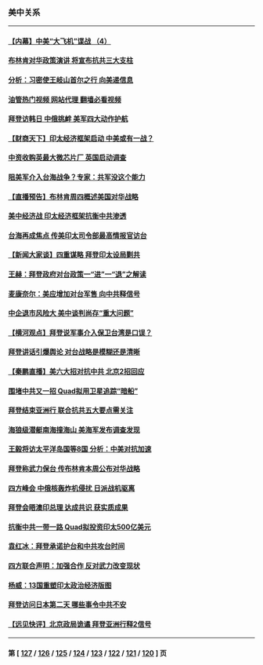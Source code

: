 ### 美中关系
---
#### [【内幕】中美“大飞机”谍战 （4）](../../pages/nf1412576/n13745555.md?05270045) 
#### [布林肯对华政策演讲 将宣布抗共三大支柱](../../pages/nf1412576/n13745974.md?05270045) 
#### [分析：习密使王岐山首尔之行 向美递信息](../../pages/nf1412576/n13745482.md?05270045) 
#### [油管热门视频 网站代理 翻墙必看视频](http://209.222.30.114:81/youtube.html?05270045)
#### [拜登访韩日 中俄挑衅 美军四大动作护航](../../pages/nf1412576/n13745423.md?05270045) 
#### [【财商天下】印太经济框架启动 中美或有一战？](../../pages/nf1412576/n13745214.md?05270045) 
#### [中资收购英最大微芯片厂 英国启动调查](../../pages/nf1412576/n13745209.md?05270045) 
#### [阻美军介入台海战争？专家：共军没这个能力](../../pages/nf1412576/n13745064.md?05270045) 
#### [【直播预告】布林肯周四概述美国对华战略](../../pages/nf1412576/n13745109.md?05270045) 
#### [美中经济战 印太经济框架抗衡中共渗透](../../pages/nf1412576/n13744604.md?05270045) 
#### [台海再成焦点 传美印太司令部最高情报官访台](../../pages/nf1412576/n13744969.md?05270045) 
#### [【新闻大家谈】四重谋略 拜登印太设局剿共](../../pages/nf1412576/n13744616.md?05270045) 
#### [王赫：拜登政府对台政策一“进”一“退”之解读](../../pages/nf1412576/n13744611.md?05270045) 
#### [麦康奈尔：美应增加对台军售 向中共释信号](../../pages/nf1412576/n13744626.md?05270045) 
#### [中企退市风险大 美中谈判尚存“重大问题”](../../pages/nf1412576/n13744554.md?05270045) 
#### [【横河观点】拜登说军事介入保卫台湾是口误？](../../pages/nf1412576/n13744504.md?05270045) 
#### [拜登讲话引爆舆论 对台战略是模糊还是清晰](../../pages/nf1412576/n13744490.md?05270045) 
#### [【秦鹏直播】美六大招对抗中共 北京2招回应](../../pages/nf1412576/n13744499.md?05270045) 
#### [围堵中共又一招 Quad拟用卫星追踪“暗船”](../../pages/nf1412576/n13744412.md?05270045) 
#### [拜登结束亚洲行 联合抗共五大要点需关注](../../pages/nf1412576/n13744373.md?05270045) 
#### [海狼级潜艇南海撞海山 美海军发布调查发现](../../pages/nf1412576/n13744438.md?05270045) 
#### [王毅将访太平洋岛国等8国 分析：中美对抗加速](../../pages/nf1412576/n13743965.md?05270045) 
#### [拜登称武力保台 传布林肯本周公布对华战略](../../pages/nf1412576/n13744378.md?05270045) 
#### [四方峰会 中俄核轰炸机侵扰 日派战机驱离](../../pages/nf1412576/n13744375.md?05270045) 
#### [拜登会晤澳印总理 达成共识 获实质成果](../../pages/nf1412576/n13744230.md?05270045) 
#### [抗衡中共一带一路 Quad拟投资印太500亿美元](../../pages/nf1412576/n13744260.md?05270045) 
#### [袁红冰：拜登承诺护台和中共攻台时间](../../pages/nf1412576/n13744152.md?05270045) 
#### [四方联合声明：加强合作 反对武力改变现状](../../pages/nf1412576/n13744126.md?05270045) 
#### [杨威：13国重塑印太政治经济版图](../../pages/nf1412576/n13743953.md?05270045) 
#### [拜登访问日本第二天 哪些事令中共不安](../../pages/nf1412576/n13743822.md?05270045) 
#### [【远见快评】北京政局诡谲 拜登亚洲行释2信号](../../pages/nf1412576/n13743807.md?05270045) 

---
#### 第 [ [127](./127.md?05270045) / [126](./126.md?05270045) / [125](./125.md?05270045) / [124](./124.md?05270045) / [123](./123.md?05270045) / [122](./122.md?05270045) / [121](./121.md?05270045) / [120](./120.md?05270045) ] 页
